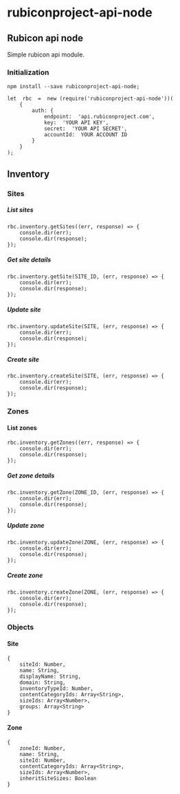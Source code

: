 # rubiconproject-api-node

## Rubicon api node
Simple rubicon api module.

### Initialization
	npm install --save rubiconproject-api-node;

    let  rbc  =  new (require('rubiconproject-api-node'))(
	    { 
		    auth: {
			    endpoint:  'api.rubiconproject.com',
			    key:  'YOUR API KEY',
			    secret:  'YOUR API SECRET',
			    accountId:  YOUR ACCOUNT ID
			}
		}
	);
	
## Inventory

### Sites

##### List sites
    rbc.inventory.getSites((err, response) => {
    	console.dir(err);
    	console.dir(response);
    });

##### Get site details
    rbc.inventory.getSite(SITE_ID, (err, response) => {
    	console.dir(err);
    	console.dir(response);
    });

##### Update site
    rbc.inventory.updateSite(SITE, (err, response) => {
    	console.dir(err);
    	console.dir(response);
    });
    
##### Create site
    rbc.inventory.createSite(SITE, (err, response) => {
    	console.dir(err);
    	console.dir(response);
    });

### Zones

#### List zones
    rbc.inventory.getZones((err, response) => {
    	console.dir(err);
    	console.dir(response);
    });

##### Get zone details
    rbc.inventory.getZone(ZONE_ID, (err, response) => {
    	console.dir(err);
    	console.dir(response);
    });

##### Update zone
    rbc.inventory.updateZone(ZONE, (err, response) => {
    	console.dir(err);
    	console.dir(response);
    });

##### Create zone
    rbc.inventory.createZone(ZONE, (err, response) => {
    	console.dir(err);
    	console.dir(response);
    });

### Objects
#### Site

    { 
    	siteId: Number,
    	name: String,
    	displayName: String,
    	domain: String,
    	inventoryTypeId: Number,
    	contentCategoryIds: Array<String>,
    	sizeIds: Array<Number>,
    	groups: Array<String>
    }

#### Zone

    {
		zoneId: Number,
		name: String,
		siteId: Number,
		contentCategoryIds: Array<String>,
		sizeIds: Array<Number>,
		inheritSiteSizes: Boolean
    }
